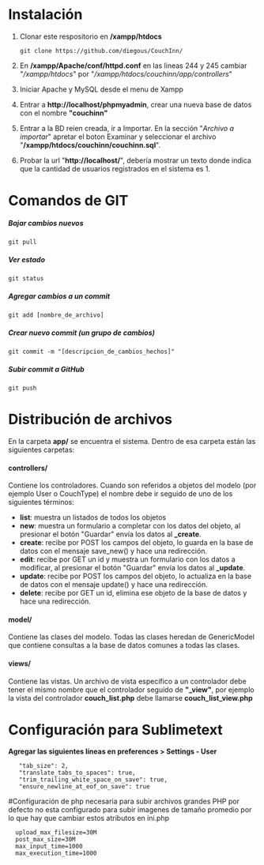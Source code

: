 Instalación
===========

1. Clonar este respositorio en **/xampp/htdocs**

   `git clone https://github.com/diegous/CouchInn/`

2. En **/xampp/Apache/conf/httpd.conf** en las lineas 244 y 245 cambiar "*/xampp/htdocs*" por "*/xampp/htdocs/couchinn/app/controllers*"

3. Iniciar Apache y MySQL desde el menu de Xampp

4. Entrar a **http://localhost/phpmyadmin**, crear una nueva base de datos con el nombre **"couchinn"**

5. Entrar a la BD reien creada, ir a Importar. En la sección "*Archivo a importar*" apretar el boton Examinar y seleccionar el archivo "**/xampp/htdocs/couchinn/couchinn.sql**".

6. Probar la url "**http://localhost/**", debería mostrar un texto donde indica que la cantidad de usuarios registrados en el sistema es 1.

Comandos de GIT
===============

##### Bajar cambios nuevos
`git pull`

##### Ver estado
`git status`

##### Agregar cambios a un commit
`git add [nombre_de_archivo]`

##### Crear nuevo commit (un grupo de cambios)
`git commit -m "[descripcion_de_cambios_hechos]"`

##### Subir commit a GitHub
`git push`

Distribución de archivos
========================

En la carpeta **app/** se encuentra el sistema. Dentro de esa carpeta están las siguientes carpetas:

#### controllers/
Contiene los controladores. Cuando son referidos a objetos del modelo (por ejemplo User o CouchType) el nombre debe ir seguido de uno de los siguientes términos:
* **list**: muestra un listados de todos los objetos
* **new**: muestra un formulario a completar con los datos del objeto, al presionar el botón "Guardar" envía los datos al **_create**.
* **create**: recibe por POST los campos del objeto, lo guarda en la base de datos con el mensaje save_new() y hace una redirección.
* **edit**: recibe por GET un id y muestra un formulario con los datos a modificar, al presionar el botón "Guardar" envía los datos al **_update**.
* **update**: recibe por POST los campos del objeto, lo actualiza en la base de datos con el mensaje update() y hace una redirección.
* **delete**: recibe por GET un id, elimina ese objeto de la base de datos y hace una redirección.

#### model/
Contiene las clases del modelo. Todas las clases heredan de GenericModel que contiene consultas a la base de datos comunes a todas las clases.

#### views/
Contiene las vistas. Un archivo de vista específico a un controlador debe tener el mismo nombre que el controlador seguido de **"_view"**, por ejemplo la vista del controlador **couch_list.php** debe llamarse **couch_list_view.php**

# Configuración para Sublimetext
**Agregar las siguientes líneas en preferences > Settings - User**
```
   "tab_size": 2,
   "translate_tabs_to_spaces": true,
   "trim_trailing_white_space_on_save": true,
   "ensure_newline_at_eof_on_save": true
```

#Configuración de php necesaria para subir archivos grandes
PHP por defecto no esta configurado para subir imagenes de tamaño promedio por lo que hay que cambiar estos atributos en ini.php
```
  upload_max_filesize=30M
  post_max_size=30M
  max_input_time=1000
  max_execution_time=1000
```

